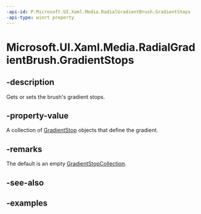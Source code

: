 ```yaml
---
-api-id: P:Microsoft.UI.Xaml.Media.RadialGradientBrush.GradientStops
-api-type: winrt property
---
```


# Microsoft.UI.Xaml.Media.RadialGradientBrush.GradientStops

<!--
public Windows.Foundation.Collections.IObservableVector<Windows.UI.Xaml.Media.GradientStop> GradientStops { get; }
-->


## -description
Gets or sets the brush's gradient stops.

## -property-value
A collection of [GradientStop](https://docs.microsoft.com/uwp/api/windows.ui.xaml.media.gradientstop) objects that define the gradient.

## -remarks
The default is an empty [GradientStopCollection](https://docs.microsoft.com/uwp/api/windows.ui.xaml.media.gradientstopcollection).

## -see-also

## -examples



